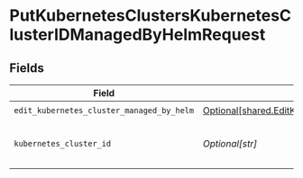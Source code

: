 # PutKubernetesClustersKubernetesClusterIDManagedByHelmRequest


## Fields

| Field                                                                                                                | Type                                                                                                                 | Required                                                                                                             | Description                                                                                                          |
| -------------------------------------------------------------------------------------------------------------------- | -------------------------------------------------------------------------------------------------------------------- | -------------------------------------------------------------------------------------------------------------------- | -------------------------------------------------------------------------------------------------------------------- |
| `edit_kubernetes_cluster_managed_by_helm`                                                                            | [Optional[shared.EditKubernetesClusterManagedByHelm]](undefined/models/shared/editkubernetesclustermanagedbyhelm.md) | :heavy_check_mark:                                                                                                   | N/A                                                                                                                  |
| `kubernetes_cluster_id`                                                                                              | *Optional[str]*                                                                                                      | :heavy_check_mark:                                                                                                   | Secure Application Kubernetes cluster ID                                                                             |